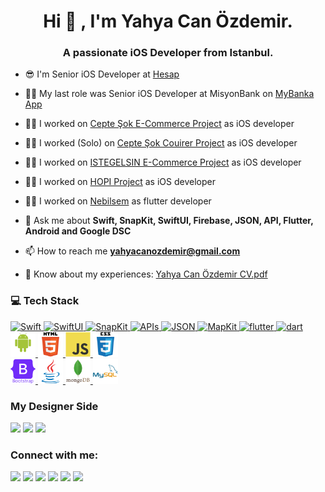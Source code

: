 
<!--
**yahyacanozdemir/yahyacanozdemir** is a ✨ _special_ ✨ repository because its `README.md` (this file) appears on your GitHub profile.

Here are some ideas to get you started:

- 🔭 I’m currently working on ...
- 🌱 I’m currently learning ...
- 👯 I’m looking to collaborate on ...
- 🤔 I’m looking for help with ...
- 💬 Ask me about ...
- 📫 How to reach me: ...
- 😄 Pronouns: ...
- ⚡ Fun fact: ...
-->

<h1 align="center">Hi 👋 , I'm Yahya Can Özdemir.</h1>
<h3 align="center">A passionate iOS Developer from Istanbul.</h3>

- 😎 I'm Senior iOS Developer at [Hesap](https://hesap.com/?hsplid=Z29vZ2xlLGNwYyxicmFuZGluZ19icmFuZF9hbGxfc3JjaA&gad_source=1&gad_campaignid=22310021446&gbraid=0AAAAA-xpgteKbobm6dAzQH8wLrcDK56Rm&gclid=EAIaIQobChMInfKSvJSzjgMVadJEBx3akDbfEAAYASAAEgKjo_D_BwE)

- 👌🏻 My last role was Senior iOS Developer at MisyonBank on [MyBanka App](https://mybanka.com)

- 👌🏻 I worked on [Cepte Şok E-Commerce Project](https://apps.apple.com/tr/app/cepte-şok/id1234494259) as iOS developer

- 👌🏻 I worked (Solo) on [Cepte Şok Couirer Project](https://apps.apple.com/tr/app/cepte-şok-kurye/id6451101761?l=tr) as iOS developer

- 👌🏻 I worked on [ISTEGELSIN E-Commerce Project](https://apps.apple.com/us/app/i-stegelsin-online-market/id1317811457) as iOS developer

- 👌🏻 I worked on [HOPI Project](https://apps.apple.com/us/app/hopi-app-of-shopping/id983886691) as iOS developer

- 👌🏻 I worked on [Nebilsem](https://www.nebilsem.com/) as flutter developer

- 💬 Ask me about **Swift, SnapKit, SwiftUI, Firebase, JSON, API, Flutter, Android and Google DSC**

- 📫 How to reach me **yahyacanozdemir@gmail.com**

- 📄 Know about my experiences: [Yahya Can Özdemir CV.pdf](https://github.com/user-attachments/files/21171066/Yahya.Can.Ozdemir.CV.pdf)


<!--
# 📊 GitHub Stats:
![](https://github-readme-stats.vercel.app/api?username=yahyacanozdemir&theme=dark&hide_border=false&include_all_commits=true&count_private=true)<br/>
![](https://github-readme-streak-stats.herokuapp.com/?user=yahyacanozdemir&theme=dark&hide_border=false)<br/>

---
[![](https://visitcount.itsvg.in/api?id=yahyacanozdemir&icon=0&color=6)](https://visitcount.itsvg.in)

<!-- Proudly created with GPRM ( https://gprm.itsvg.in ) -->

<h3 align="left">💻 Tech Stack</h3>

<p align="left">

<a href="https://developer.apple.com/swift/" target="_blank"> <img src="https://developer.apple.com/swift/images/swift-og.png" alt="Swift" width="40" height="40"/> </a>
<a href="https://developer.apple.com/xcode/swiftui/" target="_blank"> <img src="https://www.swiftbysundell.com/images/discover/swiftui/icon.png" alt="SwiftUI" width="40" height="40"/> </a>
<a href="https://github.com/SnapKit/SnapKit" target="_blank"> <img src="https://d112y698adiu2z.cloudfront.net/photos/production/challenge_thumbnails/001/174/161/datas/original.jpg" alt="SnapKit" width="40" height="40"/> </a>
<a href="https://jsonapi.org" target="_blank"> <img src="https://blog.postman.com/wp-content/uploads/2021/03/APIs-in-Postman-e1616786230943.png" alt="APIs" width="40" height="40"/> </a>
<a href="https://jsonapi.org" target="_blank"> <img src="https://www.vectorlogo.zone/util/preview.html?image=/logos/json/json-ar21.svg" alt="JSON" width="40" height="40"/> </a>
<a href="https://developer.apple.com/documentation/mapkit/" target="_blank"> <img src="https://developer.apple.com/assets/elements/icons/maps/maps-128x128_2x.png" alt="MapKit" width="40" height="40"/> </a>
<a href="https://flutter.dev" target="_blank"> <img src="https://www.vectorlogo.zone/logos/flutterio/flutterio-icon.svg" alt="flutter" width="40" height="40"/> </a>
<a href="https://dart.dev" target="_blank"> <img src="https://www.vectorlogo.zone/logos/dartlang/dartlang-icon.svg" alt="dart" width="40" height="40"/> </a>
<a href="https://developer.android.com" target="_blank"> <img src="https://raw.githubusercontent.com/devicons/devicon/master/icons/android/android-original-wordmark.svg" alt="android" width="40" height="40"/> </a> 
<a href="https://www.w3.org/html/" target="_blank"> <img src="https://raw.githubusercontent.com/devicons/devicon/master/icons/html5/html5-original-wordmark.svg" alt="html5" width="40" height="40"/> </a>
<a href="https://developer.mozilla.org/en-US/docs/Web/JavaScript" target="_blank"> <img src="https://raw.githubusercontent.com/devicons/devicon/master/icons/javascript/javascript-original.svg" alt="javascript" width="40" height="40"/> </a>
<a href="https://www.w3schools.com/css/" target="_blank"> <img src="https://raw.githubusercontent.com/devicons/devicon/master/icons/css3/css3-original-wordmark.svg" alt="css3" width="40" height="40"/> </a>  
<a href="https://getbootstrap.com" target="_blank"> <img src="https://raw.githubusercontent.com/devicons/devicon/master/icons/bootstrap/bootstrap-plain-wordmark.svg" alt="bootstrap" width="40" height="40"/> </a>
<a href="https://www.java.com" target="_blank"> <img src="https://raw.githubusercontent.com/devicons/devicon/master/icons/java/java-original.svg" alt="java" width="40" height="40"/> </a>  <a href="https://www.mongodb.com/" target="_blank"> <img src="https://raw.githubusercontent.com/devicons/devicon/master/icons/mongodb/mongodb-original-wordmark.svg" alt="mongodb" width="40" height="40"/> </a> <a href="https://www.mysql.com/" target="_blank"> <img src="https://raw.githubusercontent.com/devicons/devicon/master/icons/mysql/mysql-original-wordmark.svg" alt="mysql" width="40" height="40"/> </a> </p>

<h3 align="left">My Designer Side</h3>
<p align="left">
<a href="https://www.adobe.com/tr/products/photoshop.html" target="_blank"> <img src="https://img.icons8.com/doodle/48/000000/adobe-photoshop.png"></a>
<a href="https://www.adobe.com/tr/products/premiere.html" target="_blank"> <img src="https://img.icons8.com/fluent/48/000000/adobe-premiere-pro.png"></a>
<a href="https://www.adobe.com/tr/products/aftereffects.html" target="_blank"> <img src="https://img.icons8.com/fluent/48/000000/adobe-after-effects.png"></a>
  
</p>

<h3 align="left">Connect with me:</h3>
<p align="left">
<a href="https://linkedin.com/in/yahyacanozdemir" target="blank"><img src="https://img.icons8.com/doodle/48/000000/linkedin--v2.png"></a>
<a href="https://dribbble.com/yahyacanozdemir" target="blank"><img src="https://img.icons8.com/doodle/48/000000/dribbble-old-logo.png"></a>
<a href="https://codepen.io/yahyacanozdemir" target="blank"><img src="https://img.icons8.com/color/48/000000/codepen.png"></a>
<a href="https://stackoverflow.com/users/15403630/yahya-can-%c3%96zdemir" target="blank"><img src="https://img.icons8.com/color/48/000000/stackoverflow.png"></a>
<a href="https://instagram.com/yahyacanozdemir" target="blank"><img src="https://img.icons8.com/doodle/48/000000/instagram-new.png"></a>
<a href="https://twitter.com/yahyacanozdemir" target="blank"><img src="https://img.icons8.com/doodle/48/000000/twitter--v1.png"></a>

</p>

<!-- Proudly created with GPRM ( https://gprm.itsvg.in ) -->




